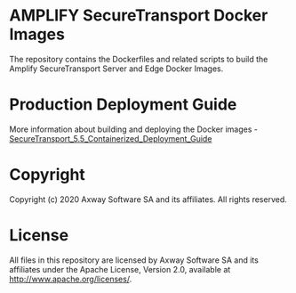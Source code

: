 # AMPLIFY SecureTransport Docker Images

The repository contains the Dockerfiles and related scripts to build the Amplify SecureTransport Server and Edge Docker Images. 

# Production Deployment Guide

More information about building and deploying the Docker images - [SecureTransport_5.5_Containerized_Deployment_Guide](https://docs.axway.com/bundle/SecureTransport_55_Containerized_DeploymentGuide_allOS_en_HTML/page/Content/ContainerizedDeploymentGuide/STContainerizedDeploymentGuideStartPage.htm)

# Copyright

Copyright (c) 2020 Axway Software SA and its affiliates. All rights reserved.

# License

All files in this repository are licensed by Axway Software SA and its affiliates under the Apache License, Version 2.0, available at http://www.apache.org/licenses/.